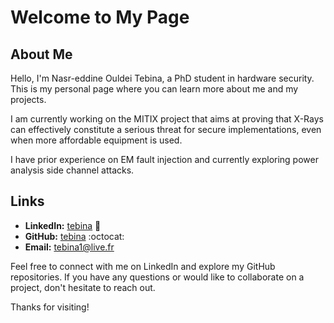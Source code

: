 # Welcome to My Page

## About Me

Hello, I'm Nasr-eddine Ouldei Tebina, a PhD student in hardware security. This is my personal page where you can learn more about me and my projects.

I am currently working on the MITIX project that aims at proving that X-Rays can effectively constitute a serious threat for secure implementations, even when more affordable equipment is used.

I have prior experience on EM fault injection and currently exploring power analysis side channel attacks.

## Links

- **LinkedIn:** [tebina](https://linkedin.com/in/tebina) :link:
- **GitHub:** [tebina](https://github.com/tebina) :octocat:
- **Email:** [tebina1@live.fr](tebina1@live.fr)

Feel free to connect with me on LinkedIn and explore my GitHub repositories. If you have any questions or would like to collaborate on a project, don't hesitate to reach out.

Thanks for visiting!
